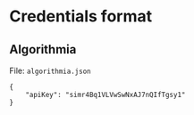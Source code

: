 # Credentials format

## Algorithmia
File: `algorithmia.json`

```
{
    "apiKey": "simr4Bq1VLVwSwNxAJ7nQIfTgsy1"
}

```